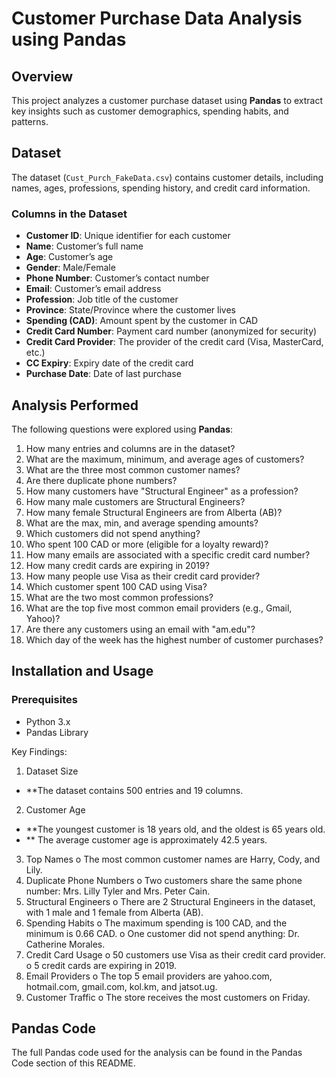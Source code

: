 # Customer Purchase Data Analysis using Pandas

## Overview
This project analyzes a customer purchase dataset using **Pandas** to extract key insights such as customer demographics, spending habits, and patterns.

## Dataset
The dataset (`Cust_Purch_FakeData.csv`) contains customer details, including names, ages, professions, spending history, and credit card information.

### Columns in the Dataset
- **Customer ID**: Unique identifier for each customer
- **Name**: Customer’s full name
- **Age**: Customer’s age
- **Gender**: Male/Female
- **Phone Number**: Customer’s contact number
- **Email**: Customer’s email address
- **Profession**: Job title of the customer
- **Province**: State/Province where the customer lives
- **Spending (CAD)**: Amount spent by the customer in CAD
- **Credit Card Number**: Payment card number (anonymized for security)
- **Credit Card Provider**: The provider of the credit card (Visa, MasterCard, etc.)
- **CC Expiry**: Expiry date of the credit card
- **Purchase Date**: Date of last purchase

## Analysis Performed
The following questions were explored using **Pandas**:

1. How many entries and columns are in the dataset?
2. What are the maximum, minimum, and average ages of customers?
3. What are the three most common customer names?
4. Are there duplicate phone numbers?
5. How many customers have "Structural Engineer" as a profession?
6. How many male customers are Structural Engineers?
7. How many female Structural Engineers are from Alberta (AB)?
8. What are the max, min, and average spending amounts?
9. Which customers did not spend anything?
10. Who spent 100 CAD or more (eligible for a loyalty reward)?
11. How many emails are associated with a specific credit card number?
12. How many credit cards are expiring in 2019?
13. How many people use Visa as their credit card provider?
14. Which customer spent 100 CAD using Visa?
15. What are the two most common professions?
16. What are the top five most common email providers (e.g., Gmail, Yahoo)?
17. Are there any customers using an email with "am.edu"?
18. Which day of the week has the highest number of customer purchases?


## Installation and Usage
### Prerequisites
- Python 3.x
- Pandas Library


Key Findings:
1.	Dataset Size
- **The dataset contains 500 entries and 19 columns.
2.	Customer Age
- **The youngest customer is 18 years old, and the oldest is 65 years old.
- **	The average customer age is approximately 42.5 years.
3.	Top Names
o	The most common customer names are Harry, Cody, and Lily.
4.	Duplicate Phone Numbers
o	Two customers share the same phone number: Mrs. Lilly Tyler and Mrs. Peter Cain.
5.	Structural Engineers
o	There are 2 Structural Engineers in the dataset, with 1 male and 1 female from Alberta (AB).
6.	Spending Habits
o	The maximum spending is 100 CAD, and the minimum is 0.66 CAD.
o	One customer did not spend anything: Dr. Catherine Morales.
7.	Credit Card Usage
o	50 customers use Visa as their credit card provider.
o	5 credit cards are expiring in 2019.
8.	Email Providers
o	The top 5 email providers are yahoo.com, hotmail.com, gmail.com, kol.km, and jatsot.ug.
9.	Customer Traffic
o	The store receives the most customers on Friday.


## Pandas Code
The full Pandas code used for the analysis can be found in the Pandas Code section of this README.




